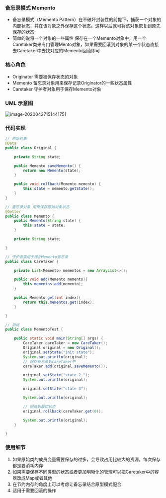 ### 备忘录模式 Memento 

-  备忘录模式（Memento Pattern）在不破坏封装性的前提下，捕获一个对象的内部状态，并在该对象之外保存这个状态。这样以后就可将该对象恢复到原先保存的状态
- 简单的说将一个对象的一些属性 保存在一个Memento对象中，用一个Caretaker类来专门管理Mento对象，如果需要回滚到对象的某一个状态直接去Caretaker中去找对应的Memento回滚即可

### 核心角色

- Originator 需要被保存状态的对象
- Memento 备忘录对象用来保存记录Originator的一些状态属性
- Caretaker 守护者对象用于保存Memento对象

### UML 示意图

![image-20200427151441751](C:\Users\denglw\AppData\Roaming\Typora\typora-user-images\image-20200427151441751.png)

### 代码实现

```java
// 原始对象
@Data
public class Original {

    private String state;

    public Memento saveMemento() {
        return new Memento(state);
    }

    public void rollback(Memento memento) {
        this.state = memento.getState();
    }
}
```

```java
// 备忘录对象 用来保存原始对象状态
@Getter
public class Memento {
    public Memento(String state) {
        this.state = state;
    }

    private String state;

}

```

```java
// 守护者类用于维护Memento备忘录
public class CareTaker {

    private List<Memento> mementos = new ArrayList<>();

    public void add(Memento memento){
        this.mementos.add(memento);
    }

    public Memento get(int index){
        return this.mementos.get(index);
    }

}
```

```java
// 测试
public class MementoTest {

    public static void main(String[] args) {
        CareTaker careTaker = new CareTaker();
        Original original = new Original();
        original.setState("init state");
        System.out.println(original);
		// 保存备忘录到careTaker中
        careTaker.add(original.saveMemento());

        original.setState("state 2 ");
        System.out.println(original);

        original.setState("state 3");

        System.out.println(original);

        // 回退到最初状态
        original.rollback(careTaker.get(0));

        System.out.println(original);
    }

}
```

### 使用细节

1. 如果原始类的成员变量需要保存的过多，会导致占用比较大的资源，每次保存都是要消耗内存
2. 如果需要保存不同类型的状态或者更加明晰化的管理可以把Caretaker中的容器改成Map或者其他
3. 在节约内存的角度上可以考虑让备忘录结合原型模式配合
4. 适用于需要回滚的操作